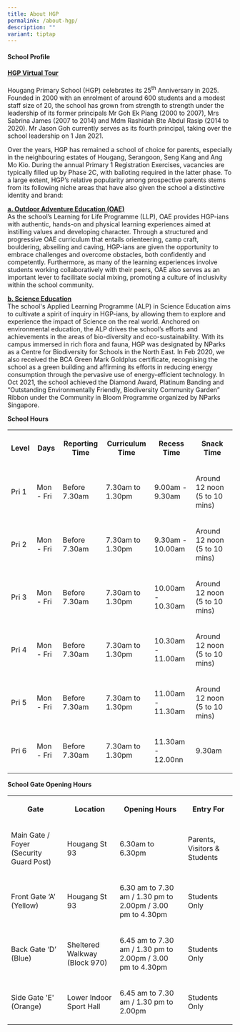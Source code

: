 ```yaml
---
title: About HGP
permalink: /about-hgp/
description: ""
variant: tiptap
---
```

<h4><strong>School Profile</strong></h4>
<h4><a href="https://tubear.co/3d-model/hougang-primary-school/fullscreen/" rel="noopener noreferrer nofollow" target="_blank">HGP Virtual Tour</a></h4>
<p>Hougang Primary School (HGP) celebrates its 25<sup>th</sup>&nbsp;Anniversary
in 2025. Founded in 2000 with an enrolment of around 600 students and a
modest staff size of 20, the school has grown from strength to strength
under the leadership of its former principals Mr Goh Ek Piang (2000 to
2007), Mrs Sabrina James (2007 to 2014) and Mdm Rashidah Bte Abdul Rasip
(2014 to 2020). Mr Jason Goh currently serves as its fourth principal,
taking over the school leadership on 1 Jan 2021.</p>
<p>Over the years, HGP has remained a school of choice for parents, especially
in the neighbouring estates of Hougang, Serangoon, Seng Kang and Ang Mo
Kio. During the annual Primary 1 Registration Exercises, vacancies are
typically filled up by Phase 2C, with balloting required in the latter
phase. To a large extent, HGP’s relative popularity among prospective parents
stems from its following niche areas that have also given the school a
distinctive identity and brand:</p>
<p><strong><u>a. Outdoor Adventure Education (OAE)</u></strong><u><br></u>As
the school’s Learning for Life Programme (LLP), OAE provides HGP-ians with
authentic, hands-on and physical learning experiences aimed at instilling
values and developing character. Through a structured and progressive OAE
curriculum that entails orienteering, camp craft, bouldering, abseiling
and caving, HGP-ians are given the opportunity to embrace challenges and
overcome obstacles, both confidently and competently. Furthermore, as many
of the learning experiences involve students working collaboratively with
their peers, OAE also serves as an important lever to facilitate social
mixing, promoting a culture of inclusivity within the school community.</p>
<p><strong><u>b. Science Education</u></strong><u><br></u>The school's Applied
Learning Programme (ALP) in Science Education aims to cultivate a spirit
of inquiry in HGP-ians, by allowing them to explore and experience the
impact of Science on the real world. Anchored on environmental education,
the ALP drives the school’s efforts and achievements in the areas of bio-diversity
and eco-sustainability. With its campus immersed in rich flora and fauna,
HGP was designated by NParks as a Centre for Biodiversity for Schools in
the North East. In Feb 2020, we also received the BCA Green Mark Goldplus
certificate, recognising the school as a green building and affirming its
efforts in reducing energy consumption through the pervasive use of energy-efficient
technology. In Oct 2021, the school achieved the Diamond Award, Platinum
Banding and “Outstanding Environmentally Friendly, Biodiversity Community
Garden” Ribbon under the Community in Bloom Programme organized by NParks
Singapore.</p>
<p><strong>School Hours</strong>
</p>
<table style="minWidth: 150px">
<colgroup>
<col>
<col>
<col>
<col>
<col>
<col>
</colgroup>
<tbody>
<tr>
<th rowspan="1" colspan="1">
<p>Level</p>
</th>
<th rowspan="1" colspan="1">
<p>Days</p>
</th>
<th rowspan="1" colspan="1">
<p>Reporting Time</p>
</th>
<th rowspan="1" colspan="1">
<p>Curriculum Time</p>
</th>
<th rowspan="1" colspan="1">
<p>Recess Time</p>
</th>
<th rowspan="1" colspan="1">
<p>Snack Time</p>
</th>
</tr>
<tr>
<td rowspan="1" colspan="1">
<p>Pri 1</p>
</td>
<td rowspan="1" colspan="1">
<p>Mon - Fri</p>
</td>
<td rowspan="1" colspan="1">
<p>Before 7.30am</p>
</td>
<td rowspan="1" colspan="1">
<p>7.30am to 1.30pm</p>
</td>
<td rowspan="1" colspan="1">
<p>9.00am - 9.30am</p>
</td>
<td rowspan="1" colspan="1">
<p>Around 12 noon (5 to 10 mins)</p>
</td>
</tr>
<tr>
<td rowspan="1" colspan="1">
<p>Pri 2</p>
</td>
<td rowspan="1" colspan="1">
<p>Mon - Fri</p>
</td>
<td rowspan="1" colspan="1">
<p>Before 7.30am</p>
</td>
<td rowspan="1" colspan="1">
<p>7.30am to 1.30pm</p>
</td>
<td rowspan="1" colspan="1">
<p>9.30am - 10.00am</p>
</td>
<td rowspan="1" colspan="1">
<p>Around 12 noon (5 to 10 mins)</p>
</td>
</tr>
<tr>
<td rowspan="1" colspan="1">
<p>Pri 3</p>
</td>
<td rowspan="1" colspan="1">
<p>Mon - Fri</p>
</td>
<td rowspan="1" colspan="1">
<p>Before 7.30am</p>
</td>
<td rowspan="1" colspan="1">
<p>7.30am to 1.30pm</p>
</td>
<td rowspan="1" colspan="1">
<p>10.00am - 10.30am</p>
</td>
<td rowspan="1" colspan="1">
<p>Around 12 noon (5 to 10 mins)</p>
</td>
</tr>
<tr>
<td rowspan="1" colspan="1">
<p>Pri 4</p>
</td>
<td rowspan="1" colspan="1">
<p>Mon - Fri</p>
</td>
<td rowspan="1" colspan="1">
<p>Before 7.30am</p>
</td>
<td rowspan="1" colspan="1">
<p>7.30am to 1.30pm</p>
</td>
<td rowspan="1" colspan="1">
<p>10.30am - 11.00am</p>
</td>
<td rowspan="1" colspan="1">
<p>Around 12 noon (5 to 10 mins)</p>
</td>
</tr>
<tr>
<td rowspan="1" colspan="1">
<p>Pri 5</p>
</td>
<td rowspan="1" colspan="1">
<p>Mon - Fri</p>
</td>
<td rowspan="1" colspan="1">
<p>Before 7.30am</p>
</td>
<td rowspan="1" colspan="1">
<p>7.30am to 1.30pm</p>
</td>
<td rowspan="1" colspan="1">
<p>11.00am - 11.30am</p>
</td>
<td rowspan="1" colspan="1">
<p>Around 12 noon (5 to 10 mins)</p>
</td>
</tr>
<tr>
<td rowspan="1" colspan="1">
<p>Pri 6</p>
</td>
<td rowspan="1" colspan="1">
<p>Mon - Fri</p>
</td>
<td rowspan="1" colspan="1">
<p>Before 7.30am</p>
</td>
<td rowspan="1" colspan="1">
<p>7.30am to 1.30pm</p>
</td>
<td rowspan="1" colspan="1">
<p>11.30am - 12.00nn</p>
</td>
<td rowspan="1" colspan="1">
<p>9.30am</p>
</td>
</tr>
</tbody>
</table>
<p><strong>School Gate Opening Hours</strong>
</p>
<table style="minWidth: 100px">
<colgroup>
<col>
<col>
<col>
<col>
</colgroup>
<tbody>
<tr>
<th rowspan="1" colspan="1">
<p>Gate</p>
</th>
<th rowspan="1" colspan="1">
<p>Location</p>
</th>
<th rowspan="1" colspan="1">
<p>Opening Hours</p>
</th>
<th rowspan="1" colspan="1">
<p>Entry For</p>
</th>
</tr>
<tr>
<td rowspan="1" colspan="1">
<p>Main Gate / Foyer (Security Guard Post)</p>
</td>
<td rowspan="1" colspan="1">
<p>Hougang St 93</p>
</td>
<td rowspan="1" colspan="1">
<p>6.30am to 6.30pm</p>
</td>
<td rowspan="1" colspan="1">
<p>Parents, Visitors &amp; Students</p>
</td>
</tr>
<tr>
<td rowspan="1" colspan="1">
<p>Front Gate ‘A’ (Yellow)</p>
</td>
<td rowspan="1" colspan="1">
<p>Hougang St 93</p>
</td>
<td rowspan="1" colspan="1">
<p>6.30 am to 7.30 am / 1.30 pm to 2.00pm / 3.00 pm to 4.30pm</p>
</td>
<td rowspan="1" colspan="1">
<p>Students Only</p>
</td>
</tr>
<tr>
<td rowspan="1" colspan="1">
<p>Back Gate ‘D’ (Blue)</p>
</td>
<td rowspan="1" colspan="1">
<p>Sheltered Walkway (Block 970)</p>
</td>
<td rowspan="1" colspan="1">
<p>6.45 am to 7.30 am / 1.30 pm to 2.00pm / 3.00 pm to 4.30pm</p>
</td>
<td rowspan="1" colspan="1">
<p>Students Only</p>
</td>
</tr>
<tr>
<td rowspan="1" colspan="1">
<p>Side Gate 'E' (Orange)</p>
</td>
<td rowspan="1" colspan="1">
<p>Lower Indoor Sport Hall</p>
</td>
<td rowspan="1" colspan="1">
<p>6.45 am to 7.30 am / 1.30 pm to 2.00pm</p>
</td>
<td rowspan="1" colspan="1">
<p>Students Only</p>
</td>
</tr>
</tbody>
</table>
<p></p>